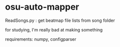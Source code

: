 # osu-auto-mapper

ReadSongs.py : get beatmap file lists from song folder

for studying, I'm really bad at making something

requirements:
 numpy, configparser
